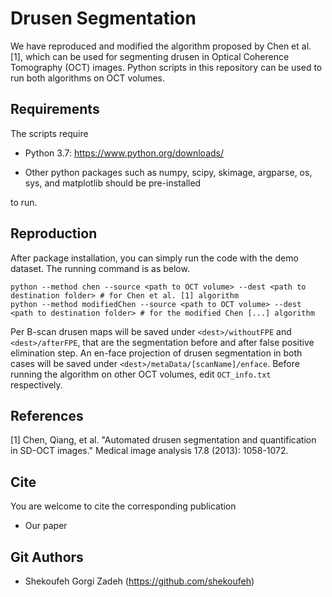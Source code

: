 # Drusen Segmentation

We have reproduced and modified the algorithm proposed by Chen et al. [1], which can be used for segmenting drusen in Optical Coherence Tomography (OCT) images. Python scripts in this repository can be used to run both algorithms on OCT volumes.


Requirements
---------------

The scripts require

* Python 3.7: https://www.python.org/downloads/

* Other python packages such as numpy, scipy, skimage, argparse, os, sys, and matplotlib should be pre-installed 

to run.

Reproduction
---------------

After package installation, you can simply run the code with the demo dataset. The running command is as below.

```
python --method chen --source <path to OCT volume> --dest <path to destination folder> # for Chen et al. [1] algorithm
python --method modifiedChen --source <path to OCT volume> --dest <path to destination folder> # for the modified Chen [...] algorithm
```
Per B-scan drusen maps will be saved under ```<dest>/withoutFPE``` and ```<dest>/afterFPE```, that are the segmentation before and after false positive elimination step. An en-face projection of drusen segmentation in both cases will be saved under ```<dest>/metaData/[scanName]/enface```.
Before running the algorithm on other OCT volumes, edit ```OCT_info.txt``` respectively.

References
----------

[1] Chen, Qiang, et al. "Automated drusen segmentation and quantification in SD-OCT images." Medical image analysis 17.8 (2013): 1058-1072.
  

Cite
----------
You are welcome to cite the corresponding publication

* Our paper

  
Git Authors
----------

* Shekoufeh Gorgi Zadeh (https://github.com/shekoufeh)

